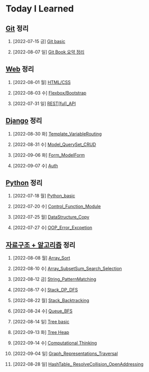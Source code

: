 # Today I Learned

## [Git](/Git) 정리

1. [2022-07-15 금] [Git basic](./Git/0715_Git_basic.md)

2. [2022-08-07 일] [Git Book 요약 정리](https://github.com/kimsixsue/CS-Study/blob/master/kimsixsue/Git_GitHub.md)

## [Web](/Web) 정리

1. [2022-08-01 월] [HTML/CSS](./Web/0801_HTML_CSS.md)

2. [2022-08-03 수] [Flexbox/Bootstrap](./Web/0803_Flexbox_Bootstrap.md)

3. [2022-07-31 일] [REST[ful]_API](https://github.com/kimsixsue/CS-Study/blob/master/kimsixsue/RESTful_API.md)

## [Django](/Django) 정리

1. [2022-08-30 화] [Template_VariableRouting](./Django/0830_Django_Template_VariableRouting.md)

2. [2022-08-31 수] [Model_QuerySet_CRUD](./Django/0831_Django_Model_QuerySet_CRUD.md)

3. [2022-09-06 화] [Form_ModelForm](./Django/0906_Django_Form_ModelForm.md)

4. [2022-09-07 수] [Auth](./Django/0907_Django_Auth.md)


## [Python](/Python) 정리

1. [2022-07-18 월] [Python_basic](/Python/0718_Python_basic.md)

2. [2022-07-20 수] [Control_Function_Module](/Python/0720_control_function_module.md)

3. [2022-07-25 월] [DataStructure_Copy](/Python/0725_data_structure_copy.md)

4. [2022-07-27 수] [OOP_Error_Excpetion](/Python/0727_OOP_error_exception.md)

## [자료구조 + 알고리즘](/Algorithm) 정리

1. [2022-08-08 월] [Array_Sort](./Algorithm/0808_Array_Sort.md)

2. [2022-08-10 수] [Array_SubsetSum_Search_Selection](./Algorithm/0810_Array_SubsetSum_Search_Selection.md)

3. [2022-08-12 금] [String_PatternMatching](./Algorithm/0812_String_PatternMatching.md)

4. [2022-08-17 수] [Stack_DP_DFS](./Algorithm/0817_Stack_DP_DFS.md)

5. [2022-08-22 월] [Stack_Backtracking](./Algorithm/0822_Stack_Backtracking.md)

6. [2022-08-24 수] [Queue_BFS](./Algorithm/0824_Queue_BFS.md)

7. [2022-08-14 일] [Tree basic](https://github.com/kimsixsue/CS-Study/blob/master/kimsixsue/Tree.md)

8. [2022-09-13 화] [Tree Heap](./Algorithm/0913_Tree_Heap.md)

9. [2022-09-14 수] [Computational Thinking](./Algorithm/0914_ComputationalThinking.md)

10. [2022-09-04 일] [Graph_Representations_Traversal](https://github.com/kimsixsue/CS-Study/blob/master/kimsixsue/Graph_Representations_Traversal.md)

11. [2022-08-28 일] [HashTable_ ResolveCollision_OpenAddressing](https://github.com/kimsixsue/CS-Study/blob/master/kimsixsue/Open_Addressing.md)

